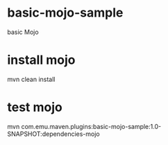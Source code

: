 # basic-mojo-sample
basic Mojo 


# install mojo
mvn clean install

# test mojo
mvn com.emu.maven.plugins:basic-mojo-sample:1.0-SNAPSHOT:dependencies-mojo
